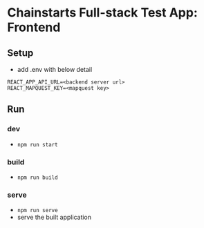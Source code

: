 # Chainstarts Full-stack Test App: Frontend

## Setup
- add .env with below detail
```
REACT_APP_API_URL=<backend server url>
REACT_MAPQUEST_KEY=<mapquest key>
```

## Run

### dev

- `npm run start`

### build

- `npm run build`

### serve

- `npm run serve`
- serve the built application
